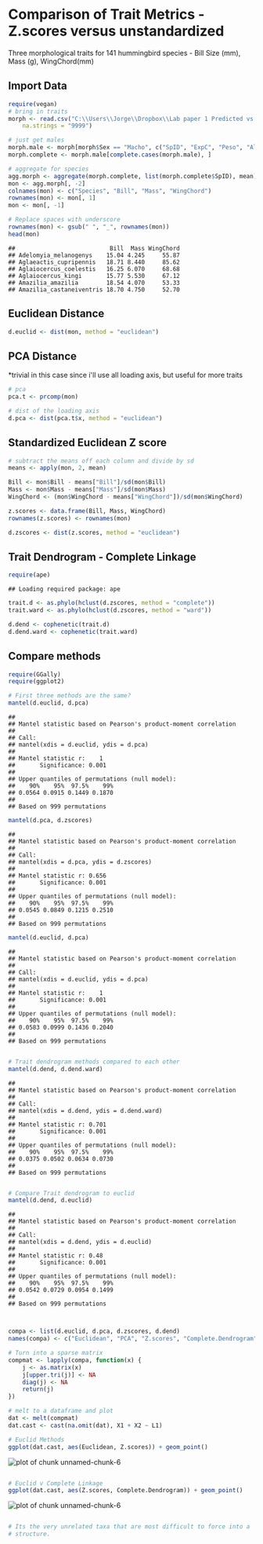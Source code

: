 Comparison of Trait Metrics - Z.scores versus unstandardized
========================================================

Three morphological traits for 141 hummingbird species - Bill Size (mm), Mass (g), WingChord(mm)

Import Data
-----------

```r
require(vegan)
# bring in traits
morph <- read.csv("C:\\Users\\Jorge\\Dropbox\\Lab paper 1 Predicted vs observed assemblages\\MorphologyShort.csv", 
    na.strings = "9999")

# just get males
morph.male <- morph[morph$Sex == "Macho", c("SpID", "ExpC", "Peso", "AlCdo")]
morph.complete <- morph.male[complete.cases(morph.male), ]

# aggregate for species
agg.morph <- aggregate(morph.complete, list(morph.complete$SpID), mean)
mon <- agg.morph[, -2]
colnames(mon) <- c("Species", "Bill", "Mass", "WingChord")
rownames(mon) <- mon[, 1]
mon <- mon[, -1]

# Replace spaces with underscore
rownames(mon) <- gsub(" ", "_", rownames(mon))
head(mon)
```

```
##                           Bill  Mass WingChord
## Adelomyia_melanogenys    15.04 4.245     55.87
## Aglaeactis_cupripennis   18.71 8.440     85.62
## Aglaiocercus_coelestis   16.25 6.070     68.68
## Aglaiocercus_kingi       15.77 5.530     67.12
## Amazilia_amazilia        18.54 4.070     53.33
## Amazilia_castaneiventris 18.70 4.750     52.70
```


Euclidean Distance 
------------------


```r
d.euclid <- dist(mon, method = "euclidean")
```


PCA Distance
-------------------------
*trivial in this case since i'll use all loading axis, but 
useful for more traits

```r
# pca
pca.t <- prcomp(mon)

# dist of the loading axis
d.pca <- dist(pca.t$x, method = "euclidean")
```


Standardized Euclidean Z score
-------------------------------


```r
# subtract the means off each column and divide by sd
means <- apply(mon, 2, mean)

Bill <- mon$Bill - means["Bill"]/sd(mon$Bill)
Mass <- mon$Mass - means["Mass"]/sd(mon$Mass)
WingChord <- (mon$WingChord - means["WingChord"])/sd(mon$WingChord)

z.scores <- data.frame(Bill, Mass, WingChord)
rownames(z.scores) <- rownames(mon)

d.zscores <- dist(z.scores, method = "euclidean")
```


Trait Dendrogram - Complete Linkage
---------------------------------------------


```r
require(ape)
```

```
## Loading required package: ape
```

```r
trait.d <- as.phylo(hclust(d.zscores, method = "complete"))
trait.ward <- as.phylo(hclust(d.zscores, method = "ward"))

d.dend <- cophenetic(trait.d)
d.dend.ward <- cophenetic(trait.ward)
```




Compare methods
---------


```r
require(GGally)
require(ggplot2)

# First three methods are the same?
mantel(d.euclid, d.pca)
```

```
## 
## Mantel statistic based on Pearson's product-moment correlation 
## 
## Call:
## mantel(xdis = d.euclid, ydis = d.pca) 
## 
## Mantel statistic r:    1 
##       Significance: 0.001 
## 
## Upper quantiles of permutations (null model):
##    90%    95%  97.5%    99% 
## 0.0564 0.0915 0.1449 0.1870 
## 
## Based on 999 permutations
```

```r
mantel(d.pca, d.zscores)
```

```
## 
## Mantel statistic based on Pearson's product-moment correlation 
## 
## Call:
## mantel(xdis = d.pca, ydis = d.zscores) 
## 
## Mantel statistic r: 0.656 
##       Significance: 0.001 
## 
## Upper quantiles of permutations (null model):
##    90%    95%  97.5%    99% 
## 0.0545 0.0849 0.1215 0.2510 
## 
## Based on 999 permutations
```

```r
mantel(d.euclid, d.pca)
```

```
## 
## Mantel statistic based on Pearson's product-moment correlation 
## 
## Call:
## mantel(xdis = d.euclid, ydis = d.pca) 
## 
## Mantel statistic r:    1 
##       Significance: 0.001 
## 
## Upper quantiles of permutations (null model):
##    90%    95%  97.5%    99% 
## 0.0583 0.0999 0.1436 0.2040 
## 
## Based on 999 permutations
```

```r

# Trait dendrogram methods compared to each other
mantel(d.dend, d.dend.ward)
```

```
## 
## Mantel statistic based on Pearson's product-moment correlation 
## 
## Call:
## mantel(xdis = d.dend, ydis = d.dend.ward) 
## 
## Mantel statistic r: 0.701 
##       Significance: 0.001 
## 
## Upper quantiles of permutations (null model):
##    90%    95%  97.5%    99% 
## 0.0375 0.0502 0.0634 0.0730 
## 
## Based on 999 permutations
```

```r

# Compare Trait dendrogram to euclid
mantel(d.dend, d.euclid)
```

```
## 
## Mantel statistic based on Pearson's product-moment correlation 
## 
## Call:
## mantel(xdis = d.dend, ydis = d.euclid) 
## 
## Mantel statistic r: 0.48 
##       Significance: 0.001 
## 
## Upper quantiles of permutations (null model):
##    90%    95%  97.5%    99% 
## 0.0542 0.0729 0.0954 0.1499 
## 
## Based on 999 permutations
```

```r


compa <- list(d.euclid, d.pca, d.zscores, d.dend)
names(compa) <- c("Euclidean", "PCA", "Z.scores", "Complete.Dendrogram")

# Turn into a sparse matrix
compmat <- lapply(compa, function(x) {
    j <- as.matrix(x)
    j[upper.tri(j)] <- NA
    diag(j) <- NA
    return(j)
})

# melt to a dataframe and plot
dat <- melt(compmat)
dat.cast <- cast(na.omit(dat), X1 + X2 ~ L1)

# Euclid Methods
ggplot(dat.cast, aes(Euclidean, Z.scores)) + geom_point()
```

![plot of chunk unnamed-chunk-6](figure/unnamed-chunk-61.png) 

```r

# Euclid v Complete Linkage
ggplot(dat.cast, aes(Z.scores, Complete.Dendrogram)) + geom_point()
```

![plot of chunk unnamed-chunk-6](figure/unnamed-chunk-62.png) 

```r

# Its the very unrelated taxa that are most difficult to force into a
# structure.
```

